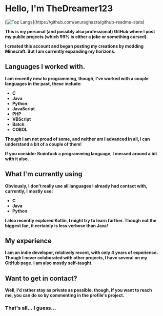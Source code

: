 # Hello, I'm TheDreamer123

[![Top Langs]([https://github-readme-stats.vercel.app/api/top-langs/?username=anuraghazra](https://github-readme-stats.vercel.app/api/top-langs/?username=TheDreamer123))](https://github.com/anuraghazra/github-readme-stats)

**This is my personal (and possibly also professional) GitHub where I post my public projects (which 99% is either a joke or something cursed).**

**I created this account and began posting my creations by modding Minecraft. But I am currently expanding my horizons.**

## Languages I worked with.

**I am recently new to programming, though, I've worked with a couple languages in the past, these include:**

* **C**
* **Java**
* **Python**
* **JavaScript**
* **PHP**
* **VBScript**
* **Batch**
* **COBOL**

**Though I am not proud of some, and neither am I advanced in all, I can understand a bit of a couple of them!**

**If you consider Brainfuck a programming language, I messed around a bit with it also.**

## What I'm currently using

**Obviously, I don't really use all languages I already had contact with, currently, I mostly use:**

* **C**
* **Java**
* **Python**

**I also recently explored Kotlin, I might try to learn further. Though not the biggest fan, it certainly is less verbose than Java!**

## My experience

**I am an indie developer, relatively recent, with only 4 years of experience. Though I never colaborated with other projects, I have several on my GitHub page. I am also mostly self-taught.**

## Want to get in contact?

**Well, I'd rather stay as private as possible, though, if you want to reach me, you can do so by commenting in the profile's project.**

### That's all... I guess...
